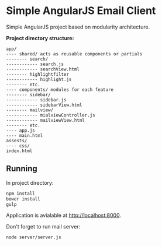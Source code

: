 # Simple AngularJS Email Client

Simple AngularJS project based on modularity architecture.

**Project directory structure:**

```
app/
---- shared/ acts as reusable components or partials
-------- search/
------------ search.js
------------ searchView.html
-------- highlightfilter
------------ highlight.js
-------- etc.
---- components/ modules for each feature
-------- sidebar/
------------ sidebar.js
------------ sidebarView.html
-------- mailview/
------------ mialviewController.js
------------ mailviewView.html
-------- etc.
---- app.js
---- main.html
assests/
---- css/
index.html
```

## Running

In project directory:

```bash
npm install
bower install
gulp
```
Application is avialable at [http://localhost:8000](http://localhost:8000).

Don't forget to run mail server:

```bash
node server/server.js
```




